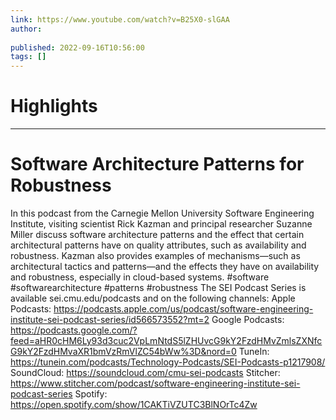 ```yaml
---
link: https://www.youtube.com/watch?v=B25X0-slGAA
author: 
   
published: 2022-09-16T10:56:00
tags: []
---
```

# Highlights


---
# Software Architecture Patterns for Robustness
In this podcast from the Carnegie Mellon University Software Engineering Institute, visiting scientist Rick Kazman and principal researcher Suzanne Miller discuss software architecture patterns and the effect that certain architectural patterns have on quality attributes, such as availability and robustness. Kazman also provides examples of mechanisms—such as architectural tactics and patterns—and the effects they have on availability and robustness, especially in cloud-based systems. #software #softwarearchitecture #patterns #robustness The SEI Podcast Series is available sei.cmu.edu/podcasts and on the following channels: Apple Podcasts: https://podcasts.apple.com/us/podcast/software-engineering-institute-sei-podcast-series/id566573552?mt=2 Google Podcasts: https://podcasts.google.com/?feed=aHR0cHM6Ly93d3cuc2VpLmNtdS5lZHUvcG9kY2FzdHMvZmlsZXNfcG9kY2FzdHMvaXR1bmVzRmVlZC54bWw%3D&nord=0 TuneIn: https://tunein.com/podcasts/Technology-Podcasts/SEI-Podcasts-p1217908/ SoundCloud: https://soundcloud.com/cmu-sei-podcasts Stitcher: https://www.stitcher.com/podcast/software-engineering-institute-sei-podcast-series Spotify: https://open.spotify.com/show/1CAKTiVZUTC3BlNOrTc4Zw